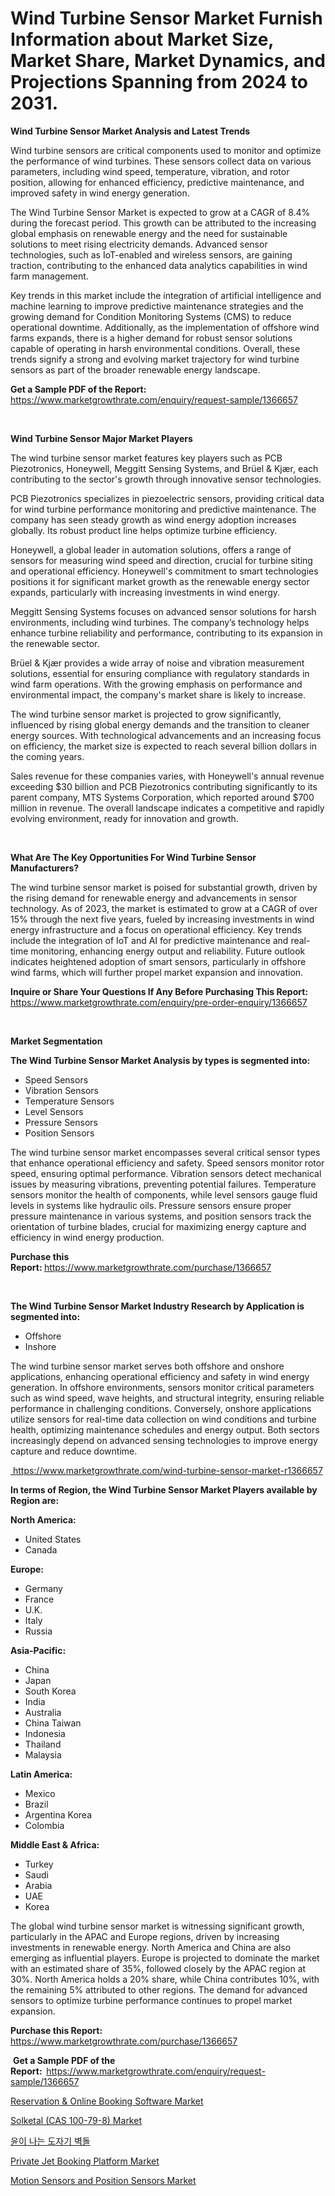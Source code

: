 <p><h1>Wind Turbine Sensor Market Furnish Information about Market Size, Market Share, Market Dynamics, and Projections Spanning from 2024 to 2031.</h1></p><p><strong>Wind Turbine Sensor Market Analysis and Latest Trends</strong></p>
<p><p>Wind turbine sensors are critical components used to monitor and optimize the performance of wind turbines. These sensors collect data on various parameters, including wind speed, temperature, vibration, and rotor position, allowing for enhanced efficiency, predictive maintenance, and improved safety in wind energy generation.</p><p>The Wind Turbine Sensor Market is expected to grow at a CAGR of 8.4% during the forecast period. This growth can be attributed to the increasing global emphasis on renewable energy and the need for sustainable solutions to meet rising electricity demands. Advanced sensor technologies, such as IoT-enabled and wireless sensors, are gaining traction, contributing to the enhanced data analytics capabilities in wind farm management.</p><p>Key trends in this market include the integration of artificial intelligence and machine learning to improve predictive maintenance strategies and the growing demand for Condition Monitoring Systems (CMS) to reduce operational downtime. Additionally, as the implementation of offshore wind farms expands, there is a higher demand for robust sensor solutions capable of operating in harsh environmental conditions. Overall, these trends signify a strong and evolving market trajectory for wind turbine sensors as part of the broader renewable energy landscape.</p></p>
<p><strong>Get a Sample PDF of the Report:&nbsp;</strong> <a href="https://www.marketgrowthrate.com/enquiry/request-sample/1366657">https://www.marketgrowthrate.com/enquiry/request-sample/1366657</a></p>
<p>&nbsp;</p>
<p><strong>Wind Turbine Sensor Major Market Players</strong></p>
<p><p>The wind turbine sensor market features key players such as PCB Piezotronics, Honeywell, Meggitt Sensing Systems, and Brüel & Kjær, each contributing to the sector's growth through innovative sensor technologies.</p><p>PCB Piezotronics specializes in piezoelectric sensors, providing critical data for wind turbine performance monitoring and predictive maintenance. The company has seen steady growth as wind energy adoption increases globally. Its robust product line helps optimize turbine efficiency.</p><p>Honeywell, a global leader in automation solutions, offers a range of sensors for measuring wind speed and direction, crucial for turbine siting and operational efficiency. Honeywell's commitment to smart technologies positions it for significant market growth as the renewable energy sector expands, particularly with increasing investments in wind energy.</p><p>Meggitt Sensing Systems focuses on advanced sensor solutions for harsh environments, including wind turbines. The company’s technology helps enhance turbine reliability and performance, contributing to its expansion in the renewable sector.</p><p>Brüel & Kjær provides a wide array of noise and vibration measurement solutions, essential for ensuring compliance with regulatory standards in wind farm operations. With the growing emphasis on performance and environmental impact, the company's market share is likely to increase.</p><p>The wind turbine sensor market is projected to grow significantly, influenced by rising global energy demands and the transition to cleaner energy sources. With technological advancements and an increasing focus on efficiency, the market size is expected to reach several billion dollars in the coming years.</p><p>Sales revenue for these companies varies, with Honeywell's annual revenue exceeding $30 billion and PCB Piezotronics contributing significantly to its parent company, MTS Systems Corporation, which reported around $700 million in revenue. The overall landscape indicates a competitive and rapidly evolving environment, ready for innovation and growth.</p></p>
<p>&nbsp;</p>
<p><strong>What Are The Key Opportunities For Wind Turbine Sensor Manufacturers?</strong></p>
<p><p>The wind turbine sensor market is poised for substantial growth, driven by the rising demand for renewable energy and advancements in sensor technology. As of 2023, the market is estimated to grow at a CAGR of over 15% through the next five years, fueled by increasing investments in wind energy infrastructure and a focus on operational efficiency. Key trends include the integration of IoT and AI for predictive maintenance and real-time monitoring, enhancing energy output and reliability. Future outlook indicates heightened adoption of smart sensors, particularly in offshore wind farms, which will further propel market expansion and innovation.</p></p>
<p><strong>Inquire or Share Your Questions If Any Before Purchasing This Report:</strong> <a href="https://www.marketgrowthrate.com/enquiry/pre-order-enquiry/1366657">https://www.marketgrowthrate.com/enquiry/pre-order-enquiry/1366657</a></p>
<p>&nbsp;</p>
<p><strong>Market Segmentation</strong></p>
<p><strong>The Wind Turbine Sensor Market Analysis by types is segmented into:</strong></p>
<p><ul><li>Speed Sensors</li><li>Vibration Sensors</li><li>Temperature Sensors</li><li>Level Sensors</li><li>Pressure Sensors</li><li>Position Sensors</li></ul></p>
<p><p>The wind turbine sensor market encompasses several critical sensor types that enhance operational efficiency and safety. Speed sensors monitor rotor speed, ensuring optimal performance. Vibration sensors detect mechanical issues by measuring vibrations, preventing potential failures. Temperature sensors monitor the health of components, while level sensors gauge fluid levels in systems like hydraulic oils. Pressure sensors ensure proper pressure maintenance in various systems, and position sensors track the orientation of turbine blades, crucial for maximizing energy capture and efficiency in wind energy production.</p></p>
<p><strong>Purchase this Report:&nbsp;</strong><a href="https://www.marketgrowthrate.com/purchase/1366657">https://www.marketgrowthrate.com/purchase/1366657</a></p>
<p>&nbsp;</p>
<p><strong>The Wind Turbine Sensor Market Industry Research by Application is segmented into:</strong></p>
<p><ul><li>Offshore</li><li>Inshore</li></ul></p>
<p><p>The wind turbine sensor market serves both offshore and onshore applications, enhancing operational efficiency and safety in wind energy generation. In offshore environments, sensors monitor critical parameters such as wind speed, wave heights, and structural integrity, ensuring reliable performance in challenging conditions. Conversely, onshore applications utilize sensors for real-time data collection on wind conditions and turbine health, optimizing maintenance schedules and energy output. Both sectors increasingly depend on advanced sensing technologies to improve energy capture and reduce downtime.</p></p>
<p><a href="https://www.marketgrowthrate.com/wind-turbine-sensor-market-r1366657">&nbsp;https://www.marketgrowthrate.com/wind-turbine-sensor-market-r1366657</a></p>
<p><strong>In terms of Region, the Wind Turbine Sensor Market Players available by Region are:</strong></p>
<p>
    <p> <strong> North America: </strong>
        <ul>
            <li>United States</li>
            <li>Canada</li>
        </ul>
        </p> 
    <p> <strong> Europe: </strong>
        <ul>
            <li>Germany</li>
            <li>France</li>
            <li>U.K.</li>
            <li>Italy</li>
            <li>Russia</li>
        </ul>
        </p> 
    <p> <strong> Asia-Pacific: </strong>
        <ul>
            <li>China</li>
            <li>Japan</li>
            <li>South Korea</li>
            <li>India</li>
            <li>Australia</li>
            <li>China Taiwan</li>
            <li>Indonesia</li>
            <li>Thailand</li>
            <li>Malaysia</li>
        </ul>
        </p> 
    <p> <strong> Latin America: </strong>
        <ul>
            <li>Mexico</li>
            <li>Brazil</li>
            <li>Argentina Korea</li>
            <li>Colombia</li>
        </ul>
        </p> 
    <p> <strong> Middle East & Africa: </strong>
        <ul>
            <li>Turkey</li>
            <li>Saudi</li>
            <li>Arabia</li>
            <li>UAE</li>
            <li>Korea</li>
        </ul>
    </p>
    </p>
<p><p>The global wind turbine sensor market is witnessing significant growth, particularly in the APAC and Europe regions, driven by increasing investments in renewable energy. North America and China are also emerging as influential players. Europe is projected to dominate the market with an estimated share of 35%, followed closely by the APAC region at 30%. North America holds a 20% share, while China contributes 10%, with the remaining 5% attributed to other regions. The demand for advanced sensors to optimize turbine performance continues to propel market expansion.</p></p>
<p><strong>Purchase this Report: </strong><a href="https://www.marketgrowthrate.com/purchase/1366657">https://www.marketgrowthrate.com/purchase/1366657</a></p>
<p>&nbsp;<strong>Get a Sample PDF of the Report:&nbsp;&nbsp;</strong><a href="https://www.marketgrowthrate.com/enquiry/request-sample/1366657">https://www.marketgrowthrate.com/enquiry/request-sample/1366657</a></p>
<p><strong></strong></p>
<p><p><a href="https://www.linkedin.com/pulse/how-reservation-online-booking-software-market-evolved-key-uqucf?trackingId=z0YQeUD0SR%2B4LbjV6a%2FObA%3D%3D">Reservation & Online Booking Software Market</a></p><p><a href="https://issuu.com/reportprime-2/docs/solketal-cas-100-79-8-market-size-2_5eafbd63d875a3">Solketal (CAS 100-79-8) Market</a></p><p><a href="https://medium.com/@biancamacdonald87/%EC%9C%A0%EC%95%BD-%EC%84%B8%EB%9D%BC%EB%AF%B9-%EB%B2%BD%EB%8F%8C-%EC%8B%9C%EC%9E%A5-%EB%8F%99%ED%96%A5-%EB%B0%8F-%EC%A7%80%EC%97%AD-%ED%86%B5%EC%B0%B0%EB%A0%A5-2024%EB%85%84%EB%B6%80%ED%84%B0-2031%EB%85%84%EA%B9%8C%EC%A7%80-%EC%98%88%EC%B8%A1-65b5fc8bb93f?postPublishedType=repub">윤이 나는 도자기 벽돌</a></p><p><a href="https://www.linkedin.com/pulse/private-jet-booking-platform-market-overview-global-trends-4nx7f?trackingId=obKACnMwSqqodJm3tdUDbA%3D%3D">Private Jet Booking Platform Market</a></p><p><a href="https://github.com/FahadAhmed712/Market-Research-Report-List-1/blob/main/motion-sensors-and-position-sensors-market.md">Motion Sensors and Position Sensors Market</a></p></p>